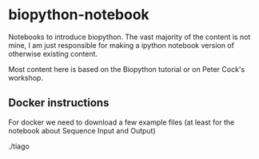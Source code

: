 biopython-notebook
==================

Notebooks to introduce biopython. The vast majority of the content is
not mine, I am just responsible for making a ipython notebook version
of otherwise existing content.

Most content here is based on the Biopython tutorial or on Peter Cock's
workshop.


Docker instructions
-------------------

For docker we need to download a few example files (at least for the
notebook about Sequence Input and Output)

./tiago
